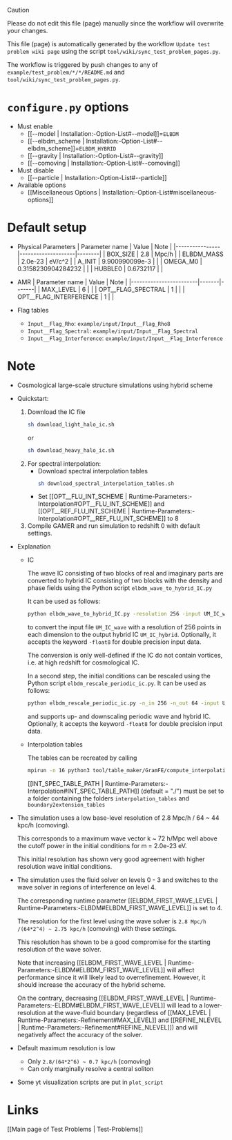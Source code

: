 > [!CAUTION]
> Please do not edit this file (page) manually since the workflow will overwrite your changes.
>
> This file (page) is automatically generated by the workflow `Update test problem wiki page` using the script `tool/wiki/sync_test_problem_pages.py`.
>
> The workflow is triggered by push changes to any of `example/test_problem/*/*/README.md` and `tool/wiki/sync_test_problem_pages.py`.


# `configure.py` options
- Must enable
  - [[--model | Installation:-Option-List#--model]]=`ELBDM`
  - [[--elbdm_scheme | Installation:-Option-List#--elbdm_scheme]]=`ELBDM_HYBRID`
  - [[--gravity | Installation:-Option-List#--gravity]]
  - [[--comoving | Installation:-Option-List#--comoving]]
- Must disable
  - [[--particle | Installation:-Option-List#--particle]]
- Available options
  - [[Miscellaneous Options | Installation:-Option-List#miscellaneous-options]]


# Default setup
- Physical Parameters
  | Parameter name | Value              | Note   |
  |----------------|--------------------|--------|
  | BOX_SIZE       | 2.8                | Mpc/h  |
  | ELBDM_MASS     | 2.0e-23            | eV/c^2 |
  | A_INIT         | 9.900990099e-3     |        |
  | OMEGA_M0       | 0.3158230904284232 |        |
  | HUBBLE0        | 0.6732117          |        |

- AMR
  | Parameter name         | Value | Note  |
  |------------------------|-------|-------|
  | MAX_LEVEL              | 6     |       |
  | OPT__FLAG_SPECTRAL     | 1     |       |
  | OPT__FLAG_INTERFERENCE | 1     |       |

- Flag tables
  - `Input__Flag_Rho`:          `example/input/Input__Flag_Rho8`
  - `Input__Flag_Spectral`:     `example/input/Input__Flag_Spectral`
  - `Input__Flag_Interference`: `example/input/Input__Flag_Interference`


# Note
- Cosmological large-scale structure simulations using hybrid scheme

- Quickstart:
  1. Download the IC file
     ```bash
     sh download_light_halo_ic.sh
     ```
     or
     ```bash
     sh download_heavy_halo_ic.sh
     ```
  2. For spectral interpolation:
     -  Download spectral interpolation tables
        ```bash
        sh download_spectral_interpolation_tables.sh
        ```
     -  Set [[OPT__FLU_INT_SCHEME | Runtime-Parameters:-Interpolation#OPT__FLU_INT_SCHEME]] and [[OPT__REF_FLU_INT_SCHEME | Runtime-Parameters:-Interpolation#OPT__REF_FLU_INT_SCHEME]] to 8
  3. Compile GAMER and run simulation to redshift 0 with default settings.

- Explanation
  - IC

    The wave IC consisting of two blocks of real and imaginary parts are converted to hybrid IC
    consisting of two blocks with the density and phase fields using the Python script `elbdm_wave_to_hybrid_IC.py`

    It can be used as follows:
    ```bash
    python elbdm_wave_to_hybrid_IC.py -resolution 256 -input UM_IC_wave -output UM_IC_hybrid
    ```
    to convert the input file `UM_IC_wave` with a resolution of 256 points in each dimension to the output hybrid IC `UM_IC_hybrid`.
    Optionally, it accepts the keyword `-float8` for double precision input data.

    The conversion is only well-defined if the IC do not contain vortices, i.e. at high redshift for cosmological IC.

    In a second step, the initial conditions can be rescaled using the Python script `elbdm_rescale_periodic_ic.py`.
    It can be used as follows:
    ```bash
    python elbdm_rescale_periodic_ic.py -n_in 256 -n_out 64 -input UM_IC_high_resolution -output UM_IC_low_resolution
    ```
    and supports up- and downscaling periodic wave and hybrid IC. Optionally, it accepts the keyword `-float8` for double precision input data.

  - Interpolation tables

    The tables can be recreated by calling
    ```bash
    mpirun -n 16 python3 tool/table_maker/GramFE/compute_interpolation_tables.py
    ```
    [[INT_SPEC_TABLE_PATH | Runtime-Parameters:-Interpolation#INT_SPEC_TABLE_PATH]] (default = "./") must be set to a folder containing the folders `interpolation_tables` and `boundary2extension_tables`

- The simulation uses a low base-level resolution of 2.8 Mpc/h / 64 ~ 44 kpc/h (comoving).

  This corresponds to a maximum wave vector k ~ 72 h/Mpc well above the cutoff power in the initial conditions for m = 2.0e-23 eV.

  This initial resolution has shown very good agreement with higher resolution wave initial conditions.

- The simulation uses the fluid solver on levels 0 - 3 and switches to the wave solver in regions of interference on level 4.

  The corresponding runtime parameter [[ELBDM_FIRST_WAVE_LEVEL | Runtime-Parameters:-ELBDM#ELBDM_FIRST_WAVE_LEVEL]] is set to 4.

  The resolution for the first level using the wave solver is `2.8 Mpc/h /(64*2^4) ~ 2.75 kpc/h` (comoving) with these settings.

  This resolution has shown to be a good compromise for the starting resolution of the wave solver.

  Note that increasing [[ELBDM_FIRST_WAVE_LEVEL | Runtime-Parameters:-ELBDM#ELBDM_FIRST_WAVE_LEVEL]] will affect performance since it will likely lead to overrefinement.
  However, it should increase the accuracy of the hybrid scheme.

  On the contrary, decreasing [[ELBDM_FIRST_WAVE_LEVEL | Runtime-Parameters:-ELBDM#ELBDM_FIRST_WAVE_LEVEL]] will lead to a lower-resolution at the wave-fluid boundary
  (regardless of [[MAX_LEVEL | Runtime-Parameters:-Refinement#MAX_LEVEL]] and [[REFINE_NLEVEL | Runtime-Parameters:-Refinement#REFINE_NLEVEL]]) and
  will negatively affect the accuracy of the solver.

- Default maximum resolution is low
  - Only `2.8/(64*2^6) ~ 0.7 kpc/h` (comoving)
  - Can only marginally resolve a central soliton

- Some yt visualization scripts are put in `plot_script`

# Links
[[Main page of Test Problems | Test-Problems]]

